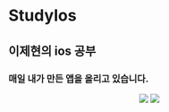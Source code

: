 # StudyIos
## 이제현의 ios 공부
### 매일 내가 만든 앱을 올리고 있습니다.

<div align="center">
	<img src="https://img.shields.io/badge/Swift-007396?style=flat&logo=Swift&logoColor=white" />
   <img src="https://img.shields.io/badge/Git-007396?style=flat&logo=Git&logoColor=white" /> 
</div>
